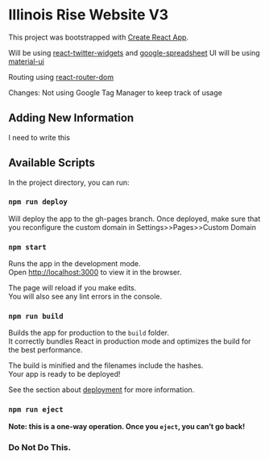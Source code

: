 # Illinois Rise Website V3

This project was bootstrapped with [Create React App](https://github.com/facebook/create-react-app).

Will be using [react-twitter-widgets](https://www.npmjs.com/package/react-twitter-widgets) and [google-spreadsheet](https://github.com/theoephraim/node-google-spreadsheet)
UI will be using [material-ui](https://mui.com/material-ui/getting-started/usage/)

Routing using [react-router-dom](https://reactrouter.com/docs/en/v6/getting-started/overview)

Changes: Not using Google Tag Manager to keep track of usage
## Adding New Information
I need to write this

## Available Scripts

In the project directory, you can run:

### `npm run deploy`
Will deploy the app to the gh-pages branch. Once deployed, make sure that you reconfigure the custom domain in Settings>>Pages>>Custom Domain

### `npm start`

Runs the app in the development mode.\
Open [http://localhost:3000](http://localhost:3000) to view it in the browser.

The page will reload if you make edits.\
You will also see any lint errors in the console.

### `npm run build`

Builds the app for production to the `build` folder.\
It correctly bundles React in production mode and optimizes the build for the best performance.

The build is minified and the filenames include the hashes.\
Your app is ready to be deployed!

See the section about [deployment](https://facebook.github.io/create-react-app/docs/deployment) for more information.

### `npm run eject`

**Note: this is a one-way operation. Once you `eject`, you can’t go back!**

### Do Not Do This.
